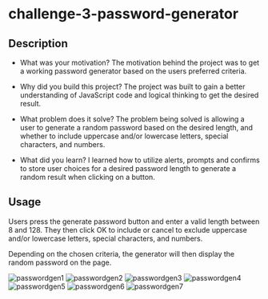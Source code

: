 # challenge-3-password-generator

## Description

- What was your motivation?
The motivation behind the project was to get a working password generator based on the users preferred criteria.

- Why did you build this project?
The project was built to gain a better understanding of JavaScript code and logical thinking to get the desired result.

- What problem does it solve?
The problem being solved is allowing a user to generate a random password based on the desired length, and whether to include uppercase and/or lowercase letters, special characters, and numbers.

- What did you learn?
I learned how to utilize alerts, prompts and confirms to store user choices for a desired password length to generate a random result when clicking on a button.

## Usage

Users press the generate password button and enter a valid length between 8 and 128. They then click OK to include or cancel to exclude uppercase and/or lowercase letters, special characters, and numbers.

Depending on the chosen criteria, the generator will then display the random password on the page. 

![passwordgen1](https://user-images.githubusercontent.com/79767820/218344804-89ca72c5-7365-49cf-888b-2c7058aa098f.png)
![passwordgen2](https://user-images.githubusercontent.com/79767820/218344806-934f88c6-59cb-4533-8d93-9595be7fcb0c.png)
![passwordgen3](https://user-images.githubusercontent.com/79767820/218344807-945fc9d2-c0a9-4028-aefc-eea16e30d896.png)
![passwordgen4](https://user-images.githubusercontent.com/79767820/218344808-f52826c2-9961-4271-b80a-60e46118a3f3.png)
![passwordgen5](https://user-images.githubusercontent.com/79767820/218344810-dd126668-3016-42d2-9112-82729c8a728d.png)
![passwordgen6](https://user-images.githubusercontent.com/79767820/218344815-aa32517d-2701-4797-8f83-8ad89267ddaf.png)
![passwordgen7](https://user-images.githubusercontent.com/79767820/218344820-7925b7cb-b85a-462c-a486-41da88d4a0bc.png)
